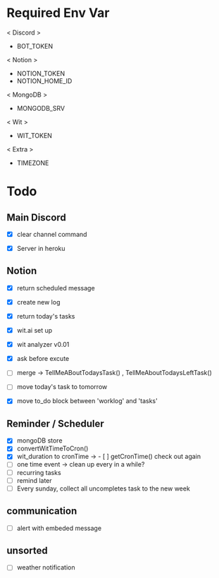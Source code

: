 # Required Env Var
< Discord > 
- BOT_TOKEN 

< Notion > 
- NOTION_TOKEN
- NOTION_HOME_ID 

< MongoDB > 
- MONGODB_SRV 

< Wit > 
- WIT_TOKEN

< Extra > 
- TIMEZONE 

# Todo

## Main Discord
- [x] clear channel command 
- [x] Server in heroku


## Notion
- [x] return scheduled message
- [x] create new log
- [x] return today's tasks
- [x] wit.ai set up 
- [x] wit analyzer v0.01
- [x] ask before excute
- [ ] merge -> TellMeABoutTodaysTask() , TellMeAboutTodaysLeftTask()
- [ ] move today's task to tomorrow
- [x] move to_do block between 'worklog' and 'tasks'



## Reminder / Scheduler
- [x] mongoDB store
- [x] convertWitTimeToCron()
- [x] wit_duration to cronTime -> - [ ] getCronTime() check out again
- [ ] one time event -> clean up every in a while?
- [ ] recurring tasks
- [ ] remind later
- [ ] Every sunday, collect all uncompletes task to the new week

## communication
- [ ] alert with embeded message

## unsorted
- [ ] weather notification
